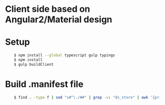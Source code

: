# Client side based on Angular2/Material design


# Setup
```bash
    $ npm install --global typescript gulp typings
    $ npm install
    $ gulp buildClient
``` 


# Build .manifest file
```bash
    $ find . -type f | sed "s#^\./##" | grep -vi "ds_store" | awk '{print "app/"$1}' >> ../cache.manifest
``` 